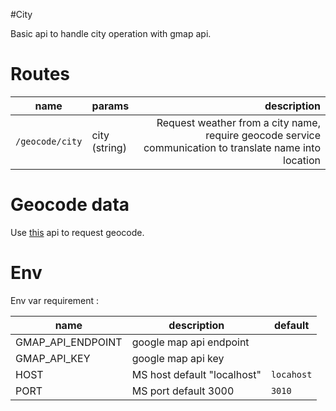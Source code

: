 #City

Basic api to handle city operation with gmap api.

# Routes

| name                      | params   | description                   |
|---------------------------|:---------|------------------------------:|
| `/geocode/city`           | city (string)     | Request weather from a city name, require geocode service communication to translate name into location         |

# Geocode data

Use [this](https://maps.googleapis.com/maps/api/geocode) api to request geocode.

# Env

Env var requirement :

| name                  | description                   | default       |
|-----------------------|-------------------------------|---------------|
| GMAP_API_ENDPOINT     | google map api endpoint       |
| GMAP_API_KEY          | google map api key            |
| HOST                  | MS host default "localhost"   | `locahost`
| PORT                  | MS port default 3000          | `3010`
